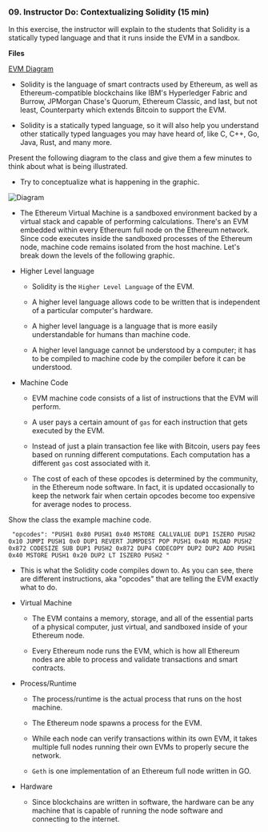 ### 09. Instructor Do: Contextualizing Solidity (15 min)

In this exercise, the instructor will explain to the students that Solidity is a statically typed language and that it runs inside the EVM in a sandbox.

**Files**

[EVM Diagram](Images/EVM.png)

* Solidity is the language of smart contracts used by Ethereum, as well as Ethereum-compatible blockchains like IBM's Hyperledger Fabric and Burrow, JPMorgan Chase's Quorum, Ethereum Classic, and last, but not least, Counterparty which extends Bitcoin to support the EVM.

* Solidity is a statically typed language, so it will also help you understand other statically typed languages you may have heard of, like C, C++, Go, Java, Rust, and many more.

Present the following diagram to the class and give them a few minutes to think about what is being illustrated.

* Try to conceptualize what is happening in the graphic.

![Diagram](Images/EVM.png)

* The Ethereum Virtual Machine is a sandboxed environment backed by a virtual stack and capable of performing calculations. There's an EVM embedded within every Ethereum full node on the Ethereum network. Since code executes inside the sandboxed processes of the Ethereum node, machine code remains isolated from the host machine. Let's break down the levels of the following graphic.

* Higher Level language

  * Solidity is the `Higher Level Language` of the EVM.

  * A higher level language allows code to be written that is independent of a particular computer's hardware.

  * A higher level language is a language that is more easily understandable for humans than machine code.

  * A higher level language cannot be understood by a computer; it has to be compiled to machine code by the compiler before it can be understood.

* Machine Code

  * EVM machine code consists of a list of instructions that the EVM will perform.

  * A user pays a certain amount of `gas` for each instruction that gets executed by the EVM.

  * Instead of just a plain transaction fee like with Bitcoin, users pay fees based on running different computations. Each computation has a different `gas` cost associated with it.
  
  * The cost of each of these opcodes is determined by the community, in the Ethereum node software. In fact, it is updated occasionally to keep the network fair when certain opcodes become too expensive for average nodes to process.

Show the class the example machine code.

```bytecode
 "opcodes": "PUSH1 0x80 PUSH1 0x40 MSTORE CALLVALUE DUP1 ISZERO PUSH2 0x10 JUMPI PUSH1 0x0 DUP1 REVERT JUMPDEST POP PUSH1 0x40 MLOAD PUSH2 0x872 CODESIZE SUB DUP1 PUSH2 0x872 DUP4 CODECOPY DUP2 DUP2 ADD PUSH1 0x40 MSTORE PUSH1 0x20 DUP2 LT ISZERO PUSH2 "
```

* This is what the Solidity code compiles down to. As you can see, there are different instructions, aka "opcodes" that are telling the EVM exactly what to do.
* Virtual Machine

  * The EVM contains a memory, storage, and all of the essential parts of a physical computer, just virtual, and sandboxed inside of your Ethereum node.
  
  * Every Ethereum node runs the EVM, which is how all Ethereum nodes are able to process and validate transactions and smart contracts.

* Process/Runtime

  * The process/runtime is the actual process that runs on the host machine.

  * The Ethereum node spawns a process for the EVM.

  * While each node can verify transactions within its own EVM, it takes multiple full nodes running their own EVMs to properly secure the network.

  * `Geth` is one implementation of an Ethereum full node written in GO.

* Hardware

  * Since blockchains are written in software, the hardware can be any machine that is capable of running the node software and connecting to the internet.
